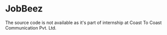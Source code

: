 # JobBeez

The source code is not available as it's part of internship at Coast To Coast Communication Pvt. Ltd. 
